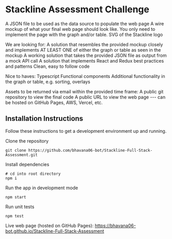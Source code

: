 # Stackline Assessment Challenge

A JSON file to be used as the data source to populate the web page
A wire mockup of what your final web page should look like.  You only need to implement the page with the graph and/or table.
SVG of the Stackline logo

We are looking for:
A solution that resembles the provided mockup closely and implements AT LEAST ONE of either the graph or table as seen in the mockup
A working solution that takes the provided JSON file as output from a mock API call
A solution that implements React and Redux best practices and patterns
Clean, easy to follow code

Nice to haves:
Typescript
Functional components
Additional functionality in the graph or table, e.g. sorting, overlays

Assets to be returned via email within the provided time frame:
A public git repository to view the final code
A public URL to view the web page --- can be hosted on GitHub Pages, AWS, Vercel, etc.

## Installation Instructions

Follow these instructions to get a development environment up and running.

Clone the repository

```
git clone https://github.com/bhavana06-bot/Stackline-Full-Stack-Assessment.git
```

Install dependencies

```
# cd into root directory
npm i
```

Run the app in development mode

```
npm start
```

Run unit tests

```
npm test
```
Live web page (hosted on GitHub Pages): https://bhavana06-bot.github.io/Stackline-Full-Stack-Assessment

